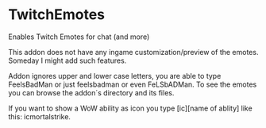 # TwitchEmotes
Enables Twitch Emotes for chat (and more)



This addon does not have any ingame customization/preview of the emotes. Someday I might add such features.

Addon ignores upper and lower case letters, you are able to type FeelsBadMan or just feelsbadman or even FeLSbADMan. To see the emotes
you can browse the addon´s directory and its files. 

If you want to show a WoW ability as icon you type [ic][name of ablity] like this: icmortalstrike.
